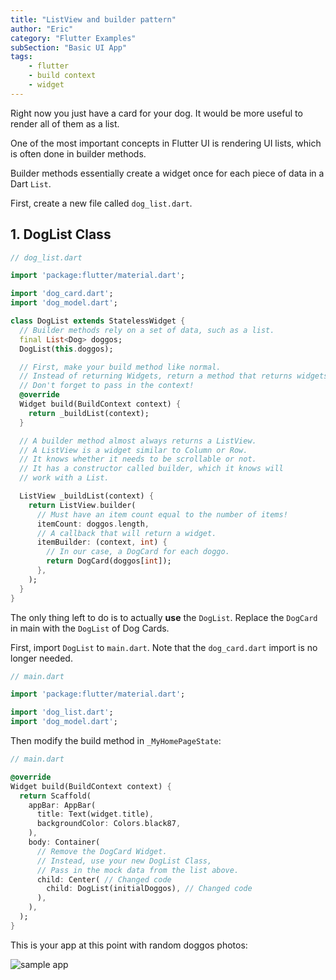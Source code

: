 ```yaml
---
title: "ListView and builder pattern"
author: "Eric"
category: "Flutter Examples"
subSection: "Basic UI App"
tags:
    - flutter
    - build context
    - widget
---
```


Right now you just have a card for your dog. It would be more useful to render all of them as a list.

One of the most important concepts in Flutter UI is rendering UI lists, which is often done in builder methods.

Builder methods essentially create a widget once for each piece of data in a Dart `List`.

First, create a new file called `dog_list.dart`.

## 1. DogList Class

```dart
// dog_list.dart

import 'package:flutter/material.dart';

import 'dog_card.dart';
import 'dog_model.dart';

class DogList extends StatelessWidget {
  // Builder methods rely on a set of data, such as a list.
  final List<Dog> doggos;
  DogList(this.doggos);

  // First, make your build method like normal.
  // Instead of returning Widgets, return a method that returns widgets.
  // Don't forget to pass in the context!
  @override
  Widget build(BuildContext context) {
    return _buildList(context);
  }

  // A builder method almost always returns a ListView.
  // A ListView is a widget similar to Column or Row.
  // It knows whether it needs to be scrollable or not.
  // It has a constructor called builder, which it knows will
  // work with a List.

  ListView _buildList(context) {
    return ListView.builder(
      // Must have an item count equal to the number of items!
      itemCount: doggos.length,
      // A callback that will return a widget.
      itemBuilder: (context, int) {
        // In our case, a DogCard for each doggo.
        return DogCard(doggos[int]);
      },
    );
  }
}
```

The only thing left to do is to actually **use** the `DogList`. Replace the `DogCard` in main with the `DogList` of Dog Cards.

First, import `DogList` to `main.dart`. Note that the `dog_card.dart` import is no longer needed.

```dart
// main.dart

import 'package:flutter/material.dart';

import 'dog_list.dart';
import 'dog_model.dart';
```

Then modify the build method in `_MyHomePageState`:

```dart
// main.dart

@override
Widget build(BuildContext context) {
  return Scaffold(
    appBar: AppBar(
      title: Text(widget.title),
      backgroundColor: Colors.black87,
    ),
    body: Container(
      // Remove the DogCard Widget.
      // Instead, use your new DogList Class,
      // Pass in the mock data from the list above.
      child: Center( // Changed code
        child: DogList(initialDoggos), // Changed code
      ),
    ),
  );
}
```

This is your app at this point with random doggos photos:

![sample app](https://res.cloudinary.com/ericwindmill/image/upload/c_scale,w_300/v1521385666/flutter_by_example/Simulator_Screen_Shot_-_iPhone_X_-_2018-03-18_at_08.07.33.png)
